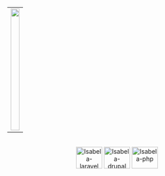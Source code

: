   
 ##
 
<div style="display: inline_block" align="center">
      <table>
            <tr>
            <td><a href="https://github.com/isabelakashima">
            <img height="280em" width="100%"src="https://github-readme-stats.vercel.app/api?username=isabelakashima&show_icons=true&theme=dracula&include_all_commits=true&count_private=true&bg_color=9AC791&icon_color=B0808C&title_color=B0808C&text_color=9C92B0"/></td>
            </tr>
      </table>
</div>

<div align="center"><br>

   <img align="center" alt="Isabela-laravel" height="50" width="60" src="https://icongr.am/devicon/laravel-plain.svg?size=88&color=f2eeee">
   <img align="center" alt="Isabela-drupal" height="50" width="60" src="https://icongr.am/devicon/drupal-plain.svg?size=88&color=fffcfd">
   <img align="center" alt="Isabela-php" height="50" width="60" src="https://icongr.am/devicon/php-plain.svg?size=88&color=fffcfd">
</div>
